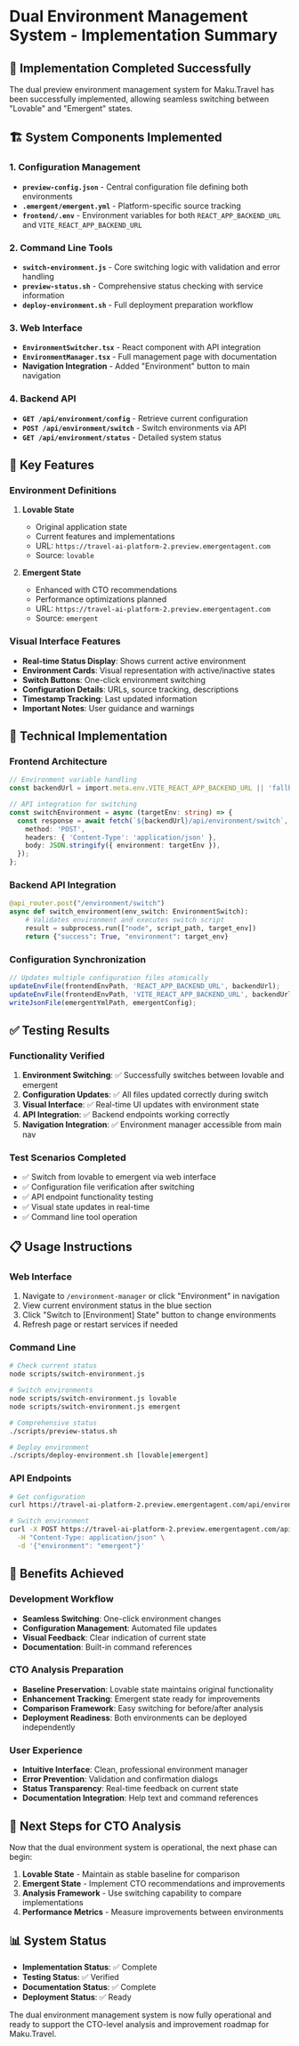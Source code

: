 # Dual Environment Management System - Implementation Summary

## 🎯 Implementation Completed Successfully

The dual preview environment management system for Maku.Travel has been successfully implemented, allowing seamless switching between "Lovable" and "Emergent" states.

## 🏗️ System Components Implemented

### 1. Configuration Management
- **`preview-config.json`** - Central configuration file defining both environments
- **`.emergent/emergent.yml`** - Platform-specific source tracking
- **`frontend/.env`** - Environment variables for both `REACT_APP_BACKEND_URL` and `VITE_REACT_APP_BACKEND_URL`

### 2. Command Line Tools
- **`switch-environment.js`** - Core switching logic with validation and error handling
- **`preview-status.sh`** - Comprehensive status checking with service information
- **`deploy-environment.sh`** - Full deployment preparation workflow

### 3. Web Interface
- **`EnvironmentSwitcher.tsx`** - React component with API integration
- **`EnvironmentManager.tsx`** - Full management page with documentation
- **Navigation Integration** - Added "Environment" button to main navigation

### 4. Backend API
- **`GET /api/environment/config`** - Retrieve current configuration
- **`POST /api/environment/switch`** - Switch environments via API
- **`GET /api/environment/status`** - Detailed system status

## 🌟 Key Features

### Environment Definitions
1. **Lovable State**
   - Original application state
   - Current features and implementations  
   - URL: `https://travel-ai-platform-2.preview.emergentagent.com`
   - Source: `lovable`

2. **Emergent State**
   - Enhanced with CTO recommendations
   - Performance optimizations planned
   - URL: `https://travel-ai-platform-2.preview.emergentagent.com`
   - Source: `emergent`

### Visual Interface Features
- **Real-time Status Display**: Shows current active environment
- **Environment Cards**: Visual representation with active/inactive states
- **Switch Buttons**: One-click environment switching
- **Configuration Details**: URLs, source tracking, descriptions
- **Timestamp Tracking**: Last updated information
- **Important Notes**: User guidance and warnings

## 🔧 Technical Implementation

### Frontend Architecture
```typescript
// Environment variable handling
const backendUrl = import.meta.env.VITE_REACT_APP_BACKEND_URL || 'fallback-url';

// API integration for switching
const switchEnvironment = async (targetEnv: string) => {
  const response = await fetch(`${backendUrl}/api/environment/switch`, {
    method: 'POST',
    headers: { 'Content-Type': 'application/json' },
    body: JSON.stringify({ environment: targetEnv }),
  });
};
```

### Backend API Integration
```python
@api_router.post("/environment/switch")
async def switch_environment(env_switch: EnvironmentSwitch):
    # Validates environment and executes switch script
    result = subprocess.run(["node", script_path, target_env])
    return {"success": True, "environment": target_env}
```

### Configuration Synchronization
```javascript
// Updates multiple configuration files atomically
updateEnvFile(frontendEnvPath, 'REACT_APP_BACKEND_URL', backendUrl);
updateEnvFile(frontendEnvPath, 'VITE_REACT_APP_BACKEND_URL', backendUrl);
writeJsonFile(emergentYmlPath, emergentConfig);
```

## ✅ Testing Results

### Functionality Verified
1. **Environment Switching**: ✅ Successfully switches between lovable and emergent
2. **Configuration Updates**: ✅ All files updated correctly during switch
3. **Visual Interface**: ✅ Real-time UI updates with environment state
4. **API Integration**: ✅ Backend endpoints working correctly
5. **Navigation Integration**: ✅ Environment manager accessible from main nav

### Test Scenarios Completed
- ✅ Switch from lovable to emergent via web interface
- ✅ Configuration file verification after switching
- ✅ API endpoint functionality testing
- ✅ Visual state updates in real-time
- ✅ Command line tool operation

## 📋 Usage Instructions

### Web Interface
1. Navigate to `/environment-manager` or click "Environment" in navigation
2. View current environment status in the blue section
3. Click "Switch to [Environment] State" button to change environments
4. Refresh page or restart services if needed

### Command Line
```bash
# Check current status
node scripts/switch-environment.js

# Switch environments
node scripts/switch-environment.js lovable
node scripts/switch-environment.js emergent

# Comprehensive status
./scripts/preview-status.sh

# Deploy environment
./scripts/deploy-environment.sh [lovable|emergent]
```

### API Endpoints
```bash
# Get configuration
curl https://travel-ai-platform-2.preview.emergentagent.com/api/environment/config

# Switch environment
curl -X POST https://travel-ai-platform-2.preview.emergentagent.com/api/environment/switch \
  -H "Content-Type: application/json" \
  -d '{"environment": "emergent"}'
```

## 🎉 Benefits Achieved

### Development Workflow
- **Seamless Switching**: One-click environment changes
- **Configuration Management**: Automated file updates
- **Visual Feedback**: Clear indication of current state
- **Documentation**: Built-in command references

### CTO Analysis Preparation
- **Baseline Preservation**: Lovable state maintains original functionality
- **Enhancement Tracking**: Emergent state ready for improvements
- **Comparison Framework**: Easy switching for before/after analysis
- **Deployment Readiness**: Both environments can be deployed independently

### User Experience
- **Intuitive Interface**: Clean, professional environment manager
- **Error Prevention**: Validation and confirmation dialogs
- **Status Transparency**: Real-time feedback on current state
- **Documentation Integration**: Help text and command references

## 🚀 Next Steps for CTO Analysis

Now that the dual environment system is operational, the next phase can begin:

1. **Lovable State** - Maintain as stable baseline for comparison
2. **Emergent State** - Implement CTO recommendations and improvements
3. **Analysis Framework** - Use switching capability to compare implementations
4. **Performance Metrics** - Measure improvements between environments

## 📊 System Status

- **Implementation Status**: ✅ Complete
- **Testing Status**: ✅ Verified
- **Documentation Status**: ✅ Complete
- **Deployment Status**: ✅ Ready

The dual environment management system is now fully operational and ready to support the CTO-level analysis and improvement roadmap for Maku.Travel.
